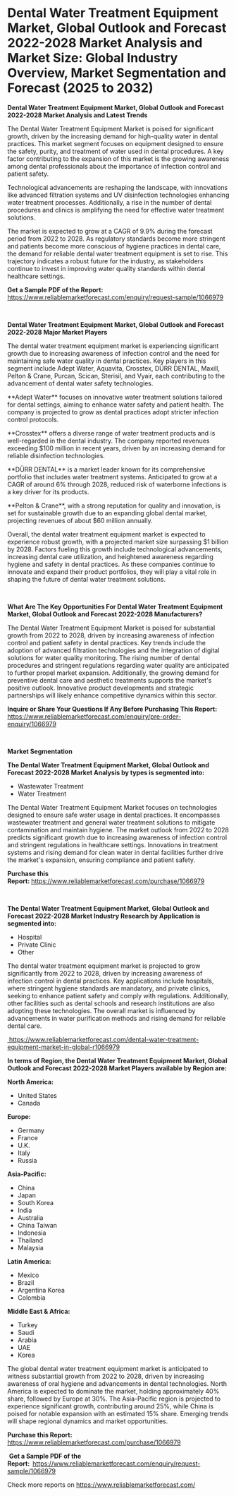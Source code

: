 <p><h1>Dental Water Treatment Equipment Market, Global Outlook and Forecast 2022-2028 Market Analysis and Market Size: Global Industry Overview, Market Segmentation and Forecast (2025 to 2032)</h1></p><p><strong>Dental Water Treatment Equipment Market, Global Outlook and Forecast 2022-2028 Market Analysis and Latest Trends</strong></p>
<p><p>The Dental Water Treatment Equipment Market is poised for significant growth, driven by the increasing demand for high-quality water in dental practices. This market segment focuses on equipment designed to ensure the safety, purity, and treatment of water used in dental procedures. A key factor contributing to the expansion of this market is the growing awareness among dental professionals about the importance of infection control and patient safety.</p><p>Technological advancements are reshaping the landscape, with innovations like advanced filtration systems and UV disinfection technologies enhancing water treatment processes. Additionally, a rise in the number of dental procedures and clinics is amplifying the need for effective water treatment solutions.</p><p>The market is expected to grow at a CAGR of 9.9% during the forecast period from 2022 to 2028. As regulatory standards become more stringent and patients become more conscious of hygiene practices in dental care, the demand for reliable dental water treatment equipment is set to rise. This trajectory indicates a robust future for the industry, as stakeholders continue to invest in improving water quality standards within dental healthcare settings.</p></p>
<p><strong>Get a Sample PDF of the Report:&nbsp;</strong> <a href="https://www.reliablemarketforecast.com/enquiry/request-sample/1066979?utm_campaign=3525&utm_medium=2&utm_source=Github&utm_content=ia&utm_term=21032025&utm_id=dental-water-treatment-equipment-market-global-outlook-and-forecast-2022-2028">https://www.reliablemarketforecast.com/enquiry/request-sample/1066979</a></p>
<p>&nbsp;</p>
<p><strong>Dental Water Treatment Equipment Market, Global Outlook and Forecast 2022-2028 Major Market Players</strong></p>
<p><p>The dental water treatment equipment market is experiencing significant growth due to increasing awareness of infection control and the need for maintaining safe water quality in dental practices. Key players in this segment include Adept Water, Aquavita, Crosstex, DÜRR DENTAL, Maxill, Pelton & Crane, Purcan, Scican, Sterisil, and Vyair, each contributing to the advancement of dental water safety technologies.</p><p>**Adept Water** focuses on innovative water treatment solutions tailored for dental settings, aiming to enhance water safety and patient health. The company is projected to grow as dental practices adopt stricter infection control protocols.</p><p>**Crosstex** offers a diverse range of water treatment products and is well-regarded in the dental industry. The company reported revenues exceeding $100 million in recent years, driven by an increasing demand for reliable disinfection technologies.</p><p>**DÜRR DENTAL** is a market leader known for its comprehensive portfolio that includes water treatment systems. Anticipated to grow at a CAGR of around 6% through 2028, reduced risk of waterborne infections is a key driver for its products.</p><p>**Pelton & Crane**, with a strong reputation for quality and innovation, is set for sustainable growth due to an expanding global dental market, projecting revenues of about $60 million annually.</p><p>Overall, the dental water treatment equipment market is expected to experience robust growth, with a projected market size surpassing $1 billion by 2028. Factors fueling this growth include technological advancements, increasing dental care utilization, and heightened awareness regarding hygiene and safety in dental practices. As these companies continue to innovate and expand their product portfolios, they will play a vital role in shaping the future of dental water treatment solutions.</p></p>
<p>&nbsp;</p>
<p><strong>What Are The Key Opportunities For Dental Water Treatment Equipment Market, Global Outlook and Forecast 2022-2028 Manufacturers?</strong></p>
<p><p>The Dental Water Treatment Equipment Market is poised for substantial growth from 2022 to 2028, driven by increasing awareness of infection control and patient safety in dental practices. Key trends include the adoption of advanced filtration technologies and the integration of digital solutions for water quality monitoring. The rising number of dental procedures and stringent regulations regarding water quality are anticipated to further propel market expansion. Additionally, the growing demand for preventive dental care and aesthetic treatments supports the market's positive outlook. Innovative product developments and strategic partnerships will likely enhance competitive dynamics within this sector.</p></p>
<p><strong>Inquire or Share Your Questions If Any Before Purchasing This Report:</strong> <a href="https://www.reliablemarketforecast.com/enquiry/pre-order-enquiry/1066979?utm_campaign=3525&utm_medium=2&utm_source=Github&utm_content=ia&utm_term=21032025&utm_id=dental-water-treatment-equipment-market-global-outlook-and-forecast-2022-2028">https://www.reliablemarketforecast.com/enquiry/pre-order-enquiry/1066979</a></p>
<p>&nbsp;</p>
<p><strong>Market Segmentation</strong></p>
<p><strong>The Dental Water Treatment Equipment Market, Global Outlook and Forecast 2022-2028 Market Analysis by types is segmented into:</strong></p>
<p><ul><li>Wastewater Treatment</li><li>Water Treatment</li></ul></p>
<p><p>The Dental Water Treatment Equipment Market focuses on technologies designed to ensure safe water usage in dental practices. It encompasses wastewater treatment and general water treatment solutions to mitigate contamination and maintain hygiene. The market outlook from 2022 to 2028 predicts significant growth due to increasing awareness of infection control and stringent regulations in healthcare settings. Innovations in treatment systems and rising demand for clean water in dental facilities further drive the market's expansion, ensuring compliance and patient safety.</p></p>
<p><strong>Purchase this Report:&nbsp;</strong><a href="https://www.reliablemarketforecast.com/purchase/1066979?utm_campaign=3525&utm_medium=2&utm_source=Github&utm_content=ia&utm_term=21032025&utm_id=dental-water-treatment-equipment-market-global-outlook-and-forecast-2022-2028">https://www.reliablemarketforecast.com/purchase/1066979</a></p>
<p>&nbsp;</p>
<p><strong>The Dental Water Treatment Equipment Market, Global Outlook and Forecast 2022-2028 Market Industry Research by Application is segmented into:</strong></p>
<p><ul><li>Hospital</li><li>Private Clinic</li><li>Other</li></ul></p>
<p><p>The dental water treatment equipment market is projected to grow significantly from 2022 to 2028, driven by increasing awareness of infection control in dental practices. Key applications include hospitals, where stringent hygiene standards are mandatory, and private clinics, seeking to enhance patient safety and comply with regulations. Additionally, other facilities such as dental schools and research institutions are also adopting these technologies. The overall market is influenced by advancements in water purification methods and rising demand for reliable dental care.</p></p>
<p><a href="https://www.reliablemarketforecast.com/dental-water-treatment-equipment-market-in-global-r1066979?utm_campaign=3525&utm_medium=2&utm_source=Github&utm_content=ia&utm_term=21032025&utm_id=dental-water-treatment-equipment-market-global-outlook-and-forecast-2022-2028">&nbsp;https://www.reliablemarketforecast.com/dental-water-treatment-equipment-market-in-global-r1066979</a></p>
<p><strong>In terms of Region, the Dental Water Treatment Equipment Market, Global Outlook and Forecast 2022-2028 Market Players available by Region are:</strong></p>
<p>
    <p> <strong> North America: </strong>
        <ul>
            <li>United States</li>
            <li>Canada</li>
        </ul>
        </p> 
    <p> <strong> Europe: </strong>
        <ul>
            <li>Germany</li>
            <li>France</li>
            <li>U.K.</li>
            <li>Italy</li>
            <li>Russia</li>
        </ul>
        </p> 
    <p> <strong> Asia-Pacific: </strong>
        <ul>
            <li>China</li>
            <li>Japan</li>
            <li>South Korea</li>
            <li>India</li>
            <li>Australia</li>
            <li>China Taiwan</li>
            <li>Indonesia</li>
            <li>Thailand</li>
            <li>Malaysia</li>
        </ul>
        </p> 
    <p> <strong> Latin America: </strong>
        <ul>
            <li>Mexico</li>
            <li>Brazil</li>
            <li>Argentina Korea</li>
            <li>Colombia</li>
        </ul>
        </p> 
    <p> <strong> Middle East & Africa: </strong>
        <ul>
            <li>Turkey</li>
            <li>Saudi</li>
            <li>Arabia</li>
            <li>UAE</li>
            <li>Korea</li>
        </ul>
    </p>
    </p>
<p><p>The global dental water treatment equipment market is anticipated to witness substantial growth from 2022 to 2028, driven by increasing awareness of oral hygiene and advancements in dental technologies. North America is expected to dominate the market, holding approximately 40% share, followed by Europe at 30%. The Asia-Pacific region is projected to experience significant growth, contributing around 25%, while China is poised for notable expansion with an estimated 15% share. Emerging trends will shape regional dynamics and market opportunities.</p></p>
<p><strong>Purchase this Report: </strong><a href="https://www.reliablemarketforecast.com/purchase/1066979?utm_campaign=3525&utm_medium=2&utm_source=Github&utm_content=ia&utm_term=21032025&utm_id=dental-water-treatment-equipment-market-global-outlook-and-forecast-2022-2028">https://www.reliablemarketforecast.com/purchase/1066979</a></p>
<p>&nbsp;<strong>Get a Sample PDF of the Report:&nbsp;&nbsp;</strong><a href="https://www.reliablemarketforecast.com/enquiry/request-sample/1066979?utm_campaign=3525&utm_medium=2&utm_source=Github&utm_content=ia&utm_term=21032025&utm_id=dental-water-treatment-equipment-market-global-outlook-and-forecast-2022-2028">https://www.reliablemarketforecast.com/enquiry/request-sample/1066979</a></p>
<p><strong></strong></p>
<p>Check more reports on <a href="https://www.reliablemarketforecast.com/?utm_campaign=3525&utm_medium=2&utm_source=Github&utm_content=ia&utm_term=21032025&utm_id=dental-water-treatment-equipment-market-global-outlook-and-forecast-2022-2028">https://www.reliablemarketforecast.com/</a></p>